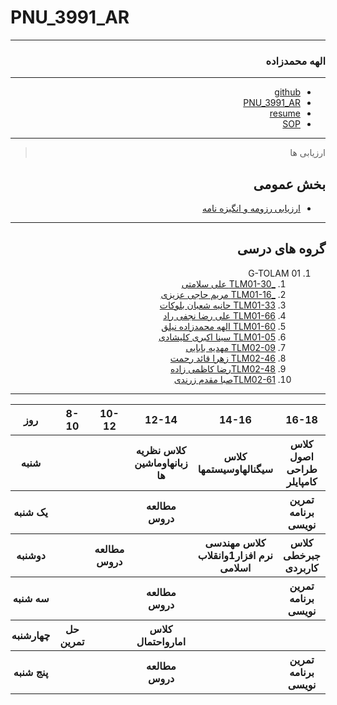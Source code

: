 
# PNU_3991_AR
---------

<div dir="rtl">
    
 ### الهه محمدزاده
 
 ---
- [github](https://github.com/elahemohamadzad/)
- [PNU_3991_AR](https://elahemohamadzad.github.io/PNU_3991_AR) 
- [resume](https://elahemohamadzad.github.io/elahemohamadzade.github.io/)
- [SOP](https://elahemohamadzad.github.io/SOP/)

------------------
> ارزیابی ها

##  بخش عمومی

- [ارزیابی رزومه و انگیزه نامه](https://github.com/Elahemohamadzad/PNU_3991_AR/blob/main/General/EM_CV_CheckList_AR_3991.docx)


------------------
    
## گروه های درسی 

1. G-TOLAM 01
    1. [_TLM01-30 علی سلامتی](https://github.com/AliRazavi-edu/PNU_3991/tree/master/_BSc/Theory-of-Languages-and-Machines/_1115157_01/30_%D8%B9%D9%84%D9%8A%20%D8%B3%D9%84%D8%A7%D9%85%D8%AA%D9%8A%20%D8%AE%D9%8A%D8%A7%D9%88%D9%8A)
    1. [_TLM01-16 مریم حاجی عزیزی](https://github.com/AliRazavi-edu/PNU_3991/tree/master/_BSc/Theory-of-Languages-and-Machines/_1115157_01/16_%D9%85%D8%B1%D9%8A%D9%85%20%D8%AD%D8%A7%D8%AC%D9%8A%20%D8%B9%D8%B2%D9%8A%D8%B2%D9%8A) 
    1. [TLM01-33 حانیه شعبان بلوکات](https://github.com/AliRazavi-edu/PNU_3991/tree/master/_BSc/Theory-of-Languages-and-Machines/_1115157_01/33_%D8%AD%D8%A7%D9%86%D9%8A%D9%87%20%D8%B4%D8%B9%D8%A8%D8%A7%D9%86%20%D8%A8%D9%84%D9%88%D9%83%D8%A7%D8%AA)  
    1. [TLM01-66 علی رضا نجفی راد](https://github.com/AliRazavi-edu/PNU_3991/tree/master/_BSc/Theory-of-Languages-and-Machines/_1115157_01/66_%D8%B9%D9%84%D9%8A%20%D8%B1%D8%B6%D8%A7%20%D9%86%D8%AC%D9%81%D9%8A%20%D8%B1%D8%A7%D8%AF)      
    1. [TLM01-60 الهه محمدزاده نيلق](https://github.com/AliRazavi-edu/PNU_3991/tree/master/_BSc/Theory-of-Languages-and-Machines/_1115157_01/60_%D8%A7%D9%84%D9%87%D9%87%20%D9%85%D8%AD%D9%85%D8%AF%D8%B2%D8%A7%D8%AF%D9%87%20%D9%86%D9%8A%D9%84%D9%82)
    1. [TLM01-05 سینا اکبری کلیشادی](https://github.com/AliRazavi-edu/PNU_3991/tree/master/_BSc/Theory-of-Languages-and-Machines/_1115157_01/05_%D8%B3%D9%8A%D9%86%D8%A7%20%D8%A7%D9%83%D8%A8%D8%B1%D9%8A%20%D9%83%D9%84%D9%8A%D8%B4%D8%A7%D8%AF%D9%8A)
    1. [TLM02-09 مهدیه بابایی](https://github.com/AliRazavi-edu/PNU_3991/tree/master/_BSc/Theory-of-Languages-and-Machines/_1115157_02/09_%D9%85%D9%87%D8%AF%D9%8A%D9%87%20%D8%A8%D8%A7%D8%A8%D8%A7%D8%A6%D9%8A)
    1. [TLM02-46 زهرا قائد رحمت](https://github.com/AliRazavi-edu/PNU_3991/tree/master/_BSc/Theory-of-Languages-and-Machines/_1115157_02/46_%D8%B2%D9%87%D8%B1%D8%A7%20%D9%82%D8%A7%D8%A6%D8%AF%D8%B1%D8%AD%D9%85%D8%AA)
    1. [TLM02-48رضا کاظمی زاده](https://github.com/AliRazavi-edu/PNU_3991/tree/master/_BSc/Theory-of-Languages-and-Machines/_1115157_02/48_%D8%B1%D8%B6%D8%A7%20%D9%83%D8%A7%D8%B8%D9%85%D9%8A%20%D8%B2%D8%A7%D8%AF%D9%87)
    1. [TLM02-61صبا مقدم زرندی ](https://github.com/AliRazavi-edu/PNU_3991/tree/master/_BSc/Theory-of-Languages-and-Machines/_1115157_02/61_%D8%B5%D8%A8%D8%A7%20%D9%85%D9%82%D8%AF%D9%85%20%D8%B2%D8%B1%D9%86%D8%AF%D9%8A)
  ------------------
  
  
<table style="width:100%">
    <tr>
        <th >16-18</th>
        <th >14-16</th>
        <th >12-14</th>
        <th>10-12</th>
        <th>8-10</th>
        <th>روز</th>
    </tr>
    <tr>
        <th >کلاس اصول طراحی کامپایلر</th>
        <th >کلاس سیگنالهاوسیستمها</th>
        <th >کلاس نظريه زبانهاوماشين ها</th>
        <th></th>
        <th></th>
        <th>شنبه</th>
    </tr>
    <tr>
        <th >تمرین برنامه نویسی</th>
        <th ></th>
        <th >مطالعه دروس</th>
        <th></th>
        <th ></th>
        <th>یک شنبه</th>
    </tr>
    <tr>
        <th >کلاس جبرخطی کاربردی</th>
        <th >کلاس مهندسی نرم افزار1وانقلاب اسلامی</th>
        <th></th>
        <th>مطالعه دروس</th>
        <th ></th>
        <th>دوشنبه</th>
    </tr>
    <tr>
        <th >تمرین برنامه نویسی</th>
        <th ></th>
        <th >مطالعه دروس</th>
        <th></th>
        <th ></th>
        <th>سه شنبه</th>
    </tr>
    <tr>
        <th ></th>
        <th ></th>
        <th >کلاس امارواحتمال</th>
        <th></th>
        <th >حل تمرین</th>
        <th>چهارشنبه</th>
    </tr>
    <tr>
        <th >تمرین برنامه نویسی</th>
        <th ></th>
        <th >مطالعه دروس</th>
        <th></th>
        <th></th>
        <th>پنج شنبه</th>
    </tr>
</table>

